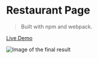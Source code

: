# Restaurant Page

> Built with npm and webpack.

[Live Demo](https://constantinginga.github.io/restaurant-page/)

![Image of the final result](https://i.imgur.com/B8Fdl4t.png)
